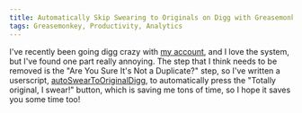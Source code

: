 ```yaml
---
title: Automatically Skip Swearing to Originals on Digg with Greasemonkey
tags: Greasemonkey, Productivity, Analytics
---
```

I've recently been going digg crazy with <a title="Digg / thetophat" rev="vote-for" target="_blank" href="http://digg.com/users/thetophat">my account</a>, and I love the system, but I've found one part really annoying. The step that I think needs to be removed is the "Are You Sure It's Not a Duplicate?" step, so I've written a userscript, <a title="autoSwearToOriginalDigg" rev="vote-for" target="_blank" href="http://userscripts.org/scripts/show/37451">autoSwearToOriginalDigg</a>, to automatically press the "Totally original, I swear!" button, which is saving me tons of time, so I hope it saves you some time too!

